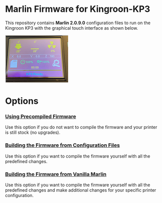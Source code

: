 # Marlin Firmware for Kingroon-KP3
This repository contains **Marlin 2.0.9.0** configuration files to run on the Kingroon KP3 with the graphical touch interface as shown below.

[![](https://github.com/3DP-Tech/Kingroon-KP3/raw/main/Images/screen-205.png)](https://3dp-tech.github.io/Kingroon-KP3/image)

# Options
### [Using Precompiled Firmware](https://3dp-tech.github.io/Kingroon-KP3/precompiled)

Use this option if you do not want to compile the firmware and your printer is still stock (no upgrades).

### [Building the Firmware from Configuration Files](https://3dp-tech.github.io/Kingroon-KP3/build-config)

Use this option if you want to compile the firmware yourself with all the predefined changes.

### [Building the Firmware from Vanilla Marlin](https://3dp-tech.github.io/Kingroon-KP3/build-vanilla)

Use this option if you want to compile the firmware yourself with all the predefined changes and make additional changes for your specific printer configuration.
